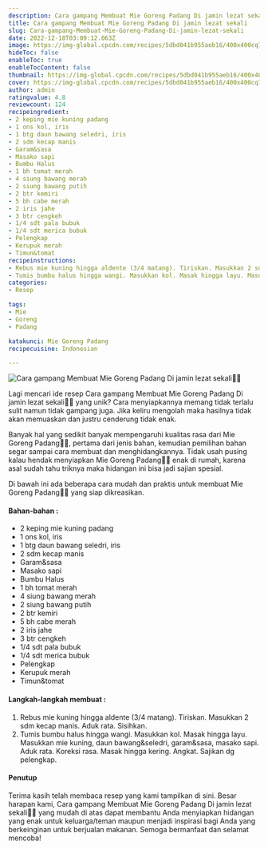 ```yaml
---
description: Cara gampang Membuat Mie Goreng Padang Di jamin lezat sekali"
title: Cara gampang Membuat Mie Goreng Padang Di jamin lezat sekali
slug: Cara-gampang-Membuat-Mie-Goreng-Padang-Di-jamin-lezat-sekali
date: 2022-12-18T03:09:12.063Z
image: https://img-global.cpcdn.com/recipes/5dbd041b955aeb16/400x400cq70/photo.jpg
hideToc: false
enableToc: true
enableTocContent: false
thumbnail: https://img-global.cpcdn.com/recipes/5dbd041b955aeb16/400x400cq70/photo.jpg
cover: https://img-global.cpcdn.com/recipes/5dbd041b955aeb16/400x400cq70/photo.jpg
author: admin
ratingvalue: 4.8
reviewcount: 124
recipeingredient:
- 2 keping mie kuning padang
- 1 ons kol, iris
- 1 btg daun bawang seledri, iris
- 2 sdm kecap manis
- Garam&sasa
- Masako sapi
- Bumbu Halus
- 1 bh tomat merah
- 4 siung bawang merah
- 2 siung bawang putih
- 2 btr kemiri
- 5 bh cabe merah
- 2 iris jahe
- 3 btr cengkeh
- 1/4 sdt pala bubuk
- 1/4 sdt merica bubuk
- Pelengkap
- Kerupuk merah
- Timun&tomat
recipeinstructions:
- Rebus mie kuning hingga aldente (3/4 matang). Tiriskan. Masukkan 2 sdm kecap manis. Aduk rata. Sisihkan.
- Tumis bumbu halus hingga wangi. Masukkan kol. Masak hingga layu. Masukkan mie kuning, daun bawang&seledri, garam&sasa, masako sapi. Aduk rata. Koreksi rasa. Masak hingga kering. Angkat. Sajikan dg pelengkap.
categories:
- Resep

tags:
- Mie
- Goreng
- Padang

katakunci: Mie Goreng Padang
recipecuisine: Indonesian

---
```


![Cara gampang Membuat Mie Goreng Padang Di jamin lezat sekali👩‍🍳](https://img-global.cpcdn.com/recipes/5dbd041b955aeb16/400x400cq70/photo.jpg)

Lagi mencari ide resep Cara gampang Membuat Mie Goreng Padang Di jamin lezat sekali👩‍🍳 yang unik? Cara menyiapkannya memang tidak terlalu sulit namun tidak gampang juga. Jika keliru mengolah maka hasilnya tidak akan memuaskan dan justru cenderung tidak enak.

Banyak hal yang sedikit banyak mempengaruhi kualitas rasa dari Mie Goreng Padang👩‍🍳, pertama dari jenis bahan, kemudian pemilihan bahan segar sampai cara membuat dan menghidangkannya. Tidak usah pusing kalau hendak menyiapkan Mie Goreng Padang👩‍🍳 enak di rumah, karena asal sudah tahu triknya maka hidangan ini bisa jadi sajian spesial.

Di bawah ini ada beberapa cara mudah dan praktis untuk membuat Mie Goreng Padang👩‍🍳 yang siap dikreasikan.

<!--inarticleads1-->

#### Bahan-bahan :

- 2 keping mie kuning padang
- 1 ons kol, iris
- 1 btg daun bawang seledri, iris
- 2 sdm kecap manis
- Garam&sasa
- Masako sapi
- Bumbu Halus
- 1 bh tomat merah
- 4 siung bawang merah
- 2 siung bawang putih
- 2 btr kemiri
- 5 bh cabe merah
- 2 iris jahe
- 3 btr cengkeh
- 1/4 sdt pala bubuk
- 1/4 sdt merica bubuk
- Pelengkap
- Kerupuk merah
- Timun&tomat

<!--inarticleads2-->

#### Langkah-langkah membuat :

1. Rebus mie kuning hingga aldente (3/4 matang). Tiriskan. Masukkan 2 sdm kecap manis. Aduk rata. Sisihkan.
1. Tumis bumbu halus hingga wangi. Masukkan kol. Masak hingga layu. Masukkan mie kuning, daun bawang&seledri, garam&sasa, masako sapi. Aduk rata. Koreksi rasa. Masak hingga kering. Angkat. Sajikan dg pelengkap.

#### Penutup

Terima kasih telah membaca resep yang kami tampilkan di sini. Besar harapan kami, Cara gampang Membuat Mie Goreng Padang Di jamin lezat sekali👩‍🍳 yang mudah di atas dapat membantu Anda menyiapkan hidangan yang enak untuk keluarga/teman maupun menjadi inspirasi bagi Anda yang berkeinginan untuk berjualan makanan. Semoga bermanfaat dan selamat mencoba!